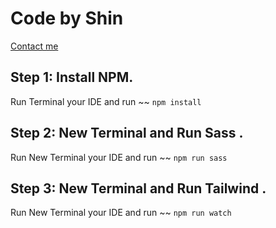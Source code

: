# Code by Shin

[Contact me](https://www.facebook.com/nhathanh024/)

## Step 1: Install NPM.

Run Terminal your IDE and run ~~ `npm install`

## Step 2: New Terminal and Run Sass .

Run New Terminal your IDE and run ~~ `npm run sass`

## Step 3: New Terminal and Run Tailwind .

Run New Terminal your IDE and run ~~ `npm run watch`
